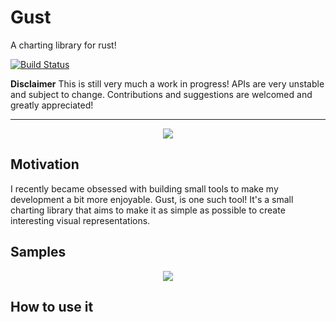 # Gust
A charting library for rust!

[![Build Status](https://travis-ci.org/saresend/Grust.svg?branch=master)](https://travis-ci.org/saresend/Grust)

**Disclaimer**
This is still very much a work in progress! APIs are very unstable and subject to change. Contributions and suggestions are welcomed and greatly appreciated! 

---
<p align="center">
<img src=https://d30y9cdsu7xlg0.cloudfront.net/png/43264-200.png>
</p>

## Motivation ##

I recently became obsessed with building small tools to make my development a bit more enjoyable. Gust, is one such tool! It's a small charting library that aims to make it as simple as possible to create interesting visual representations. 


## Samples ## 
<p align="center">
<img src="https://screenshots.firefox.com/MvTdb5Ip5HyugTTj/vega.github.io">
</p>

## How to use it ## 